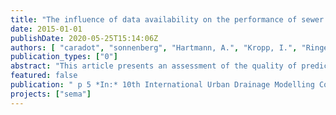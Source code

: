 ```yaml
---
title: "The influence of data availability on the performance of sewer deterioration modelling"
date: 2015-01-01
publishDate: 2020-05-25T15:14:06Z
authors: [ "caradot", "sonnenberg", "Hartmann, A.", "Kropp, I.", "Ringe, A.", "Denhez, S.", "Timm, M.", "rouault" ]
publication_types: ["0"]
abstract: "This article presents an assessment of the quality of prediction of a Markov-based statistical sewer deterioration model using the extensive CCTV dataset of a German city, Braunschweig. Additionally, a sensitivity analysis has been performed in order to assess the influence of input data availability on model performance. Results indicate that models are able to simulate quite accurately the condition distribution of the network with deviations smaller than 1%. Results also indicate that the performance of deterioration models is quite independent of the amount of CCTV data available to calibrate the model. Even when using very few data (˜3%, i.e. 1000 inspections) to calibrate the model, very good model performance can be obtained.This article presents an assessment of the quality of prediction of a Markov-based statistical sewer deterioration model using the extensive CCTV dataset of a German city, Braunschweig. Additionally, a sensitivity analysis has been performed in order to assess the influence of input data availability on model performance. Results indicate that models are able to simulate quite accurately the condition distribution of the network with deviations smaller than 1%. Results also indicate that the performance of deterioration models is quite independent of the amount of CCTV data available to calibrate the model. Even when using very few data (˜3%, i.e. 1000 inspections) to calibrate the model, very good model performance can be obtained."
featured: false
publication: " p 5 *In:* 10th International Urban Drainage Modelling Conferenc. Mont-Saint-Anne, Quebec, Canada. 20-23 September 2015"
projects: ["sema"]
---
```


